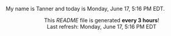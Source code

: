 My name is Tanner and today is Monday, June 17, 5:16 PM EDT.

<p align="center">This <i>README</i> file is generated <b>every 3 hours</b>!</br>Last refresh: Monday, June 17, 5:16 PM EDT<br /></p>
